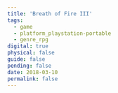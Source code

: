 ```yaml
---
title: 'Breath of Fire III'
tags:
  - game
  - platform_playstation-portable
  - genre_rpg
digital: true
physical: false
guide: false
pending: false
date: 2018-03-10
permalink: false
---
```

